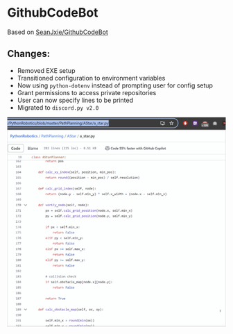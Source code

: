 # GithubCodeBot

Based on [SeanJxie/GithubCodeBot](https://github.com/SeanJxie/GithubCodeBot/tree/main)

Changes:
---
- Removed EXE setup
- Transitioned configuration to environment variables
- Now using `python-dotenv` instead of prompting user for config setup
- Grant permissions to access private repositories
- User can now specify lines to be printed
- Migrated to `discord.py v2.0`

![demo](demo.gif)